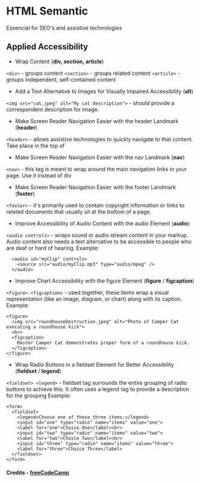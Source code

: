 # HTML Semantic
Essencial for SEO's and assistive technologies


## Applied Accessibility

*  Wrap Content (**div, section, article**)

```<div>``` - groups content
```<section>``` - groups related content
```<article>``` - groups independent, self-contained content


* Add a Text Alternative to Images for Visually Impaired Accessibility (**alt**)

```<img src="cat.jpeg" alt="My cat description">``` - should provide a correspondent description for image. 

* Make Screen Reader Navigation Easier with the header Landmark (**header**)

```<header>``` - allows assistive technologies to quickly navigate to that content. Take place in the top of <body>


* Make Screen Reader Navigation Easier with the nav Landmark (**nav**)

```<nav>``` - this tag is meant to wrap around the main navigation links in your page. Use it instead of div


* Make Screen Reader Navigation Easier with the footer Landmark (**footer**)

```<footer>``` - it's primarily used to contain copyright information or links to related documents that usually sit at the bottom of a page.


* Improve Accessibility of Audio Content with the audio Element (**audio**)

```<audio controls>``` - wraps sound or audio stream content in your markup. Audio content also needs a text alternative to be accessible to people who are deaf or hard of hearing. 
  Example:
  ```
    <audio id="myClip" controls>
      <source src="audio/myClip.mp3" type="audio/mpeg" />
    </audio>
```

* Improve Chart Accessibility with the figure Element (**figure** / **figcaption**)

```<figure> <figcaption>``` - used together, these items wrap a visual representation (like an image, diagram, or chart) along with its caption. 
Example:
```
<figure>
  <img src="roundhouseDestruction.jpeg" alt="Photo of Camper Cat executing a roundhouse kick">
  <br>
  <figcaption>
    Master Camper Cat demonstrates proper form of a roundhouse kick.
  </figcaption>
</figure>
```

* Wrap Radio Buttons in a fieldset Element for Better Accessibility (**fieldset** / **legend**)

```<fieldset> <legend>``` - fieldset tag surrounds the entire grouping of radio buttons to achieve this. It often uses a legend tag to provide a description for the grouping
Example:
```
<form>
  <fieldset>
    <legend>Choose one of these three items:</legend>
    <input id="one" type="radio" name="items" value="one">
    <label for="one">Choice One</label><br>
    <input id="two" type="radio" name="items" value="two">
    <label for="two">Choice Two</label><br>
    <input id="three" type="radio" name="items" value="three">
    <label for="three">Choice Three</label>
  </fieldset>
</form>
```

#### Credits - [freeCodeCamp](https://www.freecodecamp.org/)